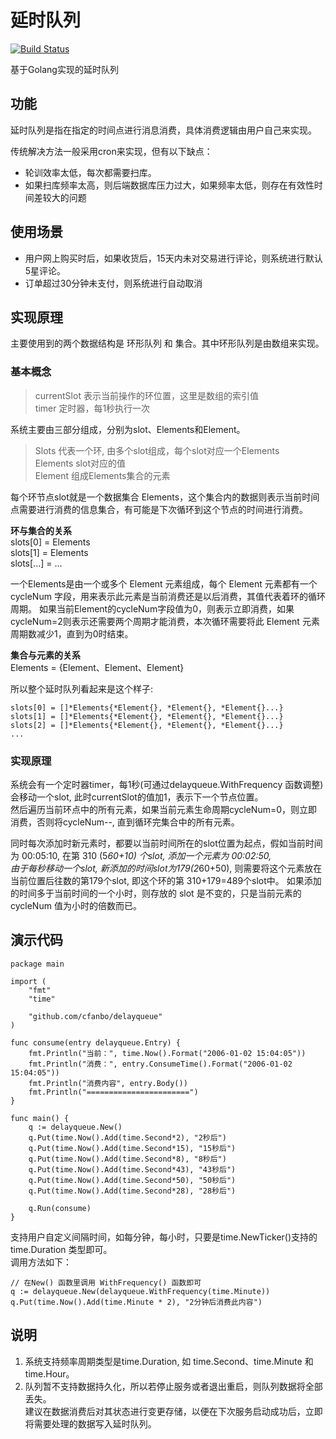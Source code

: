 # 延时队列

 [![Build Status](https://travis-ci.com/cfanbo/delayqueue.svg?branch=master)](https://travis-ci.com/cfanbo/delayqueue)
 


基于Golang实现的延时队列

## 功能
延时队列是指在指定的时间点进行消息消费，具体消费逻辑由用户自己来实现。

传统解决方法一般采用cron来实现，但有以下缺点：
- 轮训效率太低，每次都需要扫库。
- 如果扫库频率太高，则后端数据库压力过大，如果频率太低，则存在有效性时间差较大的问题


## 使用场景
* 用户网上购买时后，如果收货后，15天内未对交易进行评论，则系统进行默认5星评论。  
* 订单超过30分钟未支付，则系统进行自动取消  
  

## 实现原理
主要使用到的两个数据结构是 环形队列 和 集合。其中环形队列是由数组来实现。

### 基本概念
> currentSlot 表示当前操作的环位置，这里是数组的索引值  
> timer 定时器，每1秒执行一次  

系统主要由三部分组成，分别为slot、Elements和Element。  
> Slots 代表一个环, 由多个slot组成，每个slot对应一个Elements     
> Elements slot对应的值  
> Element 组成Elements集合的元素   

每个环节点slot就是一个数据集合 Elements，这个集合内的数据则表示当前时间点需要进行消费的信息集合，有可能是下次循环到这个节点的时间进行消费。  

**环与集合的关系**  
slots[0] = Elements  
slots[1] = Elements  
slots[...] = ...  

一个Elements是由一个或多个 Element 元素组成，每个 Element 元素都有一个 cycleNum 字段，用来表示此元素是当前消费还是以后消费，其值代表着环的循环周期。
如果当前Element的cycleNum字段值为0，则表示立即消费，如果cycleNum=2则表示还需要两个周期才能消费，本次循环需要将此 Element 元素周期数减少1，直到为0时结束。

**集合与元素的关系**  
Elements = {Element、Element、Element}

所以整个延时队列看起来是这个样子:  

    slots[0] = []*Elements{*Element{}, *Element{}, *Element{}...}
    slots[1] = []*Elements{*Element{}, *Element{}, *Element{}...}
    slots[2] = []*Elements{*Element{}, *Element{}, *Element{}...}
    ...

### 实现原理
系统会有一个定时器timer，每1秒(可通过delayqueue.WithFrequency 函数调整)会移动一个slot, 此时currentSlot的值加1，表示下一个节点位置。   
然后遍历当前环点中的所有元素，如果当前元素生命周期cycleNum=0，则立即消费，否则将cycleNum--, 直到循环完集合中的所有元素。  

同时每次添加时新元素时，都要以当前时间所在的slot位置为起点，假如当前时间为 00:05:10, 在第 310 (5*60+10) 个slot, 添加一个元素为 00:02:50,  
由于每秒移动一个slot, 新添加的时间slot为179(2*60+50), 则需要将这个元素放在当前位置后往数的第179个slot, 即这个环的第 310+179=489个slot中。
如果添加的时间多于当前时间的一个小时，则存放的 slot 是不变的，只是当前元素的 cycleNum 值为小时的倍数而已。   

## 演示代码

    package main
    
    import (
    	"fmt"
    	"time"
    
    	"github.com/cfanbo/delayqueue"
    )
    
    func consume(entry delayqueue.Entry) {
    	fmt.Println("当前：", time.Now().Format("2006-01-02 15:04:05"))
    	fmt.Println("消费：", entry.ConsumeTime().Format("2006-01-02 15:04:05"))
    	fmt.Println("消费内容", entry.Body())
    	fmt.Println("=======================")
    }
    
    func main() {
    	q := delayqueue.New()
    	q.Put(time.Now().Add(time.Second*2), "2秒后")
    	q.Put(time.Now().Add(time.Second*15), "15秒后")
    	q.Put(time.Now().Add(time.Second*8), "8秒后")
    	q.Put(time.Now().Add(time.Second*43), "43秒后")
    	q.Put(time.Now().Add(time.Second*50), "50秒后")
    	q.Put(time.Now().Add(time.Second*28), "28秒后")
    
    	q.Run(consume)
    }


支持用户自定义间隔时间，如每分钟，每小时，只要是time.NewTicker()支持的 time.Duration 类型即可。  
调用方法如下：  
  
    // 在New() 函数里调用 WithFrequency() 函数即可
    q := delayqueue.New(delayqueue.WithFrequency(time.Minute))
    q.Put(time.Now().Add(time.Minute * 2), "2分钟后消费此内容")

## 说明
1. 系统支持频率周期类型是time.Duration, 如 time.Second、time.Minute 和 time.Hour。
2. 队列暂不支持数据持久化，所以若停止服务或者退出重启，则队列数据将全部丢失。  
 建议在数据消费后对其状态进行变更存储，以便在下次服务启动成功后，立即将需要处理的数据写入延时队列。
  
